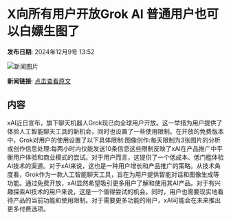 # X向所有用户开放Grok AI 普通用户也可以白嫖生图了

**发布日期**: 2024年12月9号 13:52

![新闻图片](https://pic.chinaz.com/thumb/2024/1209/24120901522273120844.jpg)

**新闻链接**: [点击查看原文](https://www.aibase.com/zh/news/13778)

## 内容

xAI近日宣布，旗下聊天机器人Grok现已向全球用户开放。这一举措为用户提供了体验人工智能聊天工具的新机会，同时也设置了一些使用限制。在开放的免费版本中，Grok对用户的使用设置了以下具体限制:图像创作:每天限制为3张图片的分析或创作信息处理:每两小时内仅能发送10条信息这些限制反映了xAI在产品推广中平衡用户体验和商业模式的尝试。对于用户而言，这提供了一个低成本、低门槛体验AI技术的渠道。对于xAI来说，这也是一种用户增长和产品推广的策略。从技术角度看，Grok作为一款人工智能聊天工具，旨在为用户提供智能对话和图像生成等功能。通过免费开放，xAI显然希望吸引更多用户了解和使用其AI产品。对于有兴趣探索AI技术的用户来说，这是一个值得尝试的机会。同时，用户也需要现实地看待产品的当前功能和使用限制。对于需要更多功能的用户，xAI可能会在未来推出更多付费选项。
